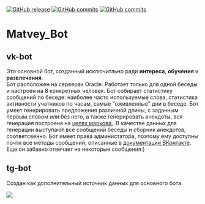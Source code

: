 [![GitHub release](https://img.shields.io/github/v/release/deethereal/vk_bot?color=orange&label=version)](https://GitHub.com/deethereal/vk_bot/releases/)
[![GitHub commits](https://img.shields.io/github/commit-activity/m/deethereal/vk_bot?color=blueviolet)](https://GitHub.com/deethereal/vk_bot/commits/main)
[![GitHub commits](https://img.shields.io/github/last-commit/deethereal/vk_bot?color=blue)](https://GitHub.com/deethereal/vk_bot/commit/)
# Matvey_Bot
## vk-bot
Это основной бот, созданный исключитльно ради **интереса**, **обучения** и **развлечения**.  
Бот расположен на серверах Oracle. Работает только для одной беседы и настроен на 8 конкретных человек. Бот собирает статистику сообщений по беседе: наиболее часто используемые слова, статистика активности учатников по часам, самые "оживленные" дни в беседе. Бот умеет генерировать предложения различной длины, с заданным первым словом или без него, а также генерировать анекдоты, вся генерация построена на [цепях маркова ](https://ru.wikipedia.org/wiki/Цепь_Маркова). В качестве данных для генерации выступают все сообщений беседы и сборник анекдотов, соответсвенно. Бот имеет права администатора, поэтому ему доступны почти все методы сообщений, описанные в [документации ВКонтакте](https://vk.com/dev/messages). Еще он забавно отвечает на некоторые сообщения:)
## tg-bot
Создан как дополнительный источник данных для основного бота.  

![](https://sun9-33.userapi.com/impf/Ph6h3y9xmTlgqTQ4vvNyBicTTzvEwdXrIrNzUg/CAQsBcvEzNQ.jpg?size=367x345&quality=96&proxy=1&sign=3d3b80db614a0cd1406bccbb645ae2a3&type=album)



